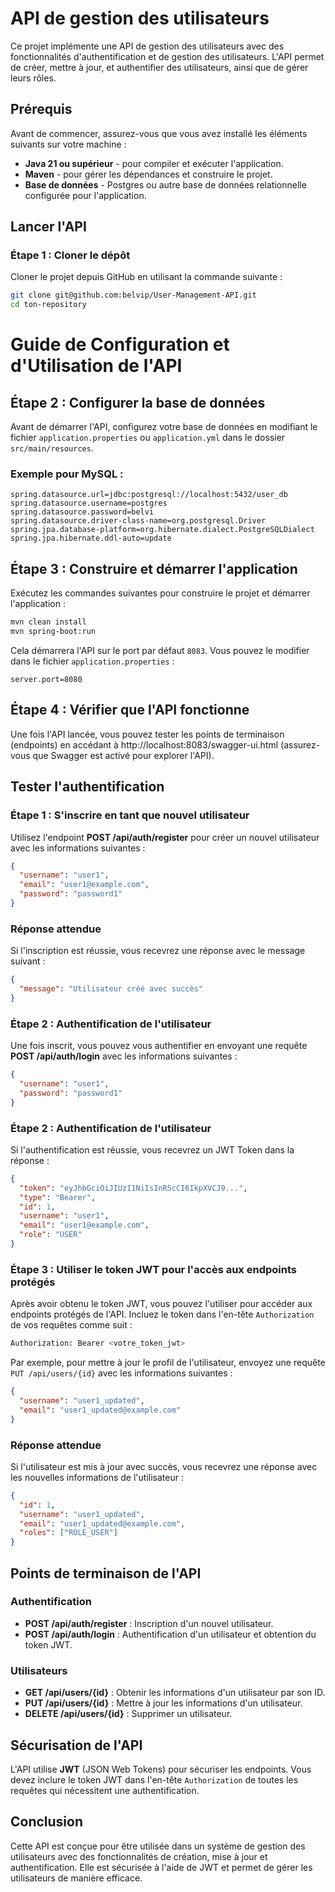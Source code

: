 # API de gestion des utilisateurs

Ce projet implémente une API de gestion des utilisateurs avec des fonctionnalités d'authentification et de gestion des utilisateurs. L'API permet de créer, mettre à jour, et authentifier des utilisateurs, ainsi que de gérer leurs rôles.

## Prérequis

Avant de commencer, assurez-vous que vous avez installé les éléments suivants sur votre machine :

- **Java 21 ou supérieur** - pour compiler et exécuter l'application.
- **Maven** - pour gérer les dépendances et construire le projet.
- **Base de données** - Postgres ou autre base de données relationnelle configurée pour l'application.

## Lancer l'API

### Étape 1 : Cloner le dépôt

Cloner le projet depuis GitHub en utilisant la commande suivante :

```bash
git clone git@github.com:belvip/User-Management-API.git
cd ton-repository
```
# Guide de Configuration et d'Utilisation de l'API

## Étape 2 : Configurer la base de données
Avant de démarrer l'API, configurez votre base de données en modifiant le fichier `application.properties` ou `application.yml` dans le dossier `src/main/resources`.

### Exemple pour MySQL :

```properties
spring.datasource.url=jdbc:postgresql://localhost:5432/user_db
spring.datasource.username=postgres
spring.datasource.password=belvi
spring.datasource.driver-class-name=org.postgresql.Driver
spring.jpa.database-platform=org.hibernate.dialect.PostgreSQLDialect
spring.jpa.hibernate.ddl-auto=update
```

## Étape 3 : Construire et démarrer l'application
Exécutez les commandes suivantes pour construire le projet et démarrer l'application :

```bash
mvn clean install
mvn spring-boot:run
```

Cela démarrera l'API sur le port par défaut `8083`. Vous pouvez le modifier dans le fichier `application.properties` :

```properties
server.port=8080
```

## Étape 4 : Vérifier que l'API fonctionne
Une fois l'API lancée, vous pouvez tester les points de terminaison (endpoints) en accédant à http://localhost:8083/swagger-ui.html (assurez-vous que Swagger est activé pour explorer l'API).

## Tester l'authentification

### Étape 1 : S'inscrire en tant que nouvel utilisateur

Utilisez l'endpoint **POST /api/auth/register** pour créer un nouvel utilisateur avec les informations suivantes :

```json
{
  "username": "user1",
  "email": "user1@example.com",
  "password": "password1"
}
```
### Réponse attendue

Si l'inscription est réussie, vous recevrez une réponse avec le message suivant :

```json
{
  "message": "Utilisateur créé avec succès"
}
```

### Étape 2 : Authentification de l'utilisateur

Une fois inscrit, vous pouvez vous authentifier en envoyant une requête **POST /api/auth/login** avec les informations suivantes :

```json
{
  "username": "user1",
  "password": "password1"
}
```

### Étape 2 : Authentification de l'utilisateur

Si l'authentification est réussie, vous recevrez un JWT Token dans la réponse :

```json
{
  "token": "eyJhbGciOiJIUzI1NiIsInR5cCI6IkpXVCJ9...",
  "type": "Bearer",
  "id": 1,
  "username": "user1",
  "email": "user1@example.com",
  "role": "USER"
}
```
### Étape 3 : Utiliser le token JWT pour l'accès aux endpoints protégés

Après avoir obtenu le token JWT, vous pouvez l'utiliser pour accéder aux endpoints protégés de l'API. Incluez le token dans l'en-tête `Authorization` de vos requêtes comme suit :

```bash
Authorization: Bearer <votre_token_jwt>
```

Par exemple, pour mettre à jour le profil de l'utilisateur, envoyez une requête `PUT /api/users/{id}` avec les informations suivantes :

```json
{
  "username": "user1_updated",
  "email": "user1_updated@example.com"
}
```

### Réponse attendue

Si l'utilisateur est mis à jour avec succès, vous recevrez une réponse avec les nouvelles informations de l'utilisateur :

```json
{
  "id": 1,
  "username": "user1_updated",
  "email": "user1_updated@example.com",
  "roles": ["ROLE_USER"]
}
```

## Points de terminaison de l'API

### Authentification

- **POST /api/auth/register** : Inscription d'un nouvel utilisateur.
- **POST /api/auth/login** : Authentification d'un utilisateur et obtention du token JWT.

### Utilisateurs

- **GET /api/users/{id}** : Obtenir les informations d'un utilisateur par son ID.
- **PUT /api/users/{id}** : Mettre à jour les informations d'un utilisateur.
- **DELETE /api/users/{id}** : Supprimer un utilisateur.

## Sécurisation de l'API

L'API utilise **JWT** (JSON Web Tokens) pour sécuriser les endpoints. Vous devez inclure le token JWT dans l'en-tête `Authorization` de toutes les requêtes qui nécessitent une authentification.

## Conclusion

Cette API est conçue pour être utilisée dans un système de gestion des utilisateurs avec des fonctionnalités de création, mise à jour et authentification. Elle est sécurisée à l'aide de JWT et permet de gérer les utilisateurs de manière efficace.
